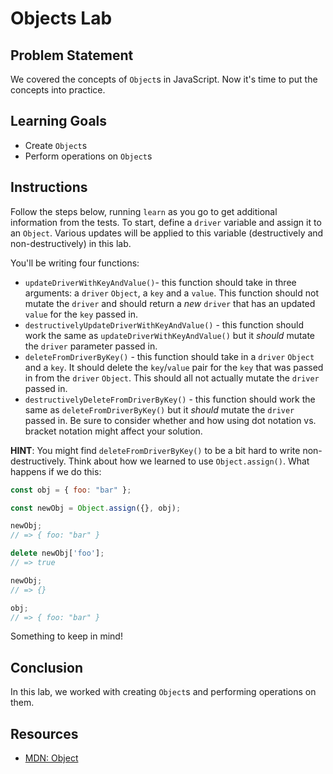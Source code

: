 # Objects Lab

## Problem Statement

We covered the concepts of `Object`s in JavaScript. Now it's time to put the 
concepts into practice.

## Learning Goals

- Create `Object`s
- Perform operations on `Object`s

## Instructions

Follow the steps below, running `learn` as you go to get additional information
from the tests. To start, define a `driver` variable and assign it to an
`Object`. Various updates will be applied to this variable (destructively and
non-destructively) in this lab.

You'll be writing four functions:

- `updateDriverWithKeyAndValue()`- this function should take in three arguments:
  a `driver` `Object`, a `key` and a `value`. This function should not mutate the
  `driver` and should return a _new_ `driver` that has an updated
  `value` for the `key` passed in.
- `destructivelyUpdateDriverWithKeyAndValue()` - this function should work the
  same as `updateDriverWithKeyAndValue()` but it _should_ mutate the `driver`
  parameter passed in.
- `deleteFromDriverByKey()` - this function should take in a `driver` `Object`
  and a `key`. It should delete the `key`/`value` pair for the `key` that was
  passed in from the `driver` `Object`. This should all not actually mutate the
  `driver` passed in.
- `destructivelyDeleteFromDriverByKey()` - this function should work the same as
  `deleteFromDriverByKey()` but it _should_ mutate the `driver` passed in. Be
  sure to consider whether and how using dot notation vs. bracket notation might
  affect your solution.

**HINT**: You might find `deleteFromDriverByKey()` to be a bit hard to write
non-destructively. Think about how we learned to use `Object.assign()`. What
happens if we do this:

```js
const obj = { foo: "bar" };

const newObj = Object.assign({}, obj);

newObj;
// => { foo: "bar" }

delete newObj['foo'];
// => true

newObj;
// => {}

obj;
// => { foo: "bar" }
```

Something to keep in mind!

## Conclusion

In this lab, we worked with creating `Object`s and performing operations on
them.

## Resources

- [MDN: Object](https://developer.mozilla.org/en-US/docs/Web/JavaScript/Reference/Global_Objects/Object)
